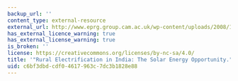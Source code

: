 ```yaml
---
backup_url: ''
content_type: external-resource
external_url: http://www.eprg.group.cam.ac.uk/wp-content/uploads/2008/11/eprg0730.pdf
has_external_licence_warning: true
has_external_license_warning: true
is_broken: ''
license: https://creativecommons.org/licenses/by-nc-sa/4.0/
title: '"Rural Electrification in India: The Solar Energy Opportunity." (PDF)'
uid: c6bf3dbd-cdf0-4617-963c-7dc3b1828e88
---
```

